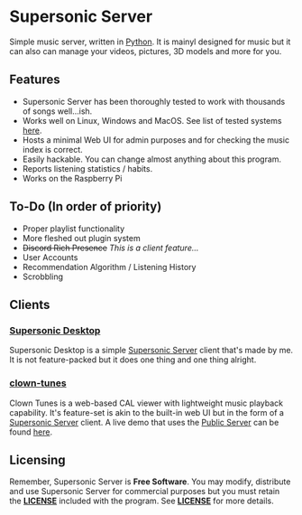 # Supersonic Server
Simple music server, written in [Python](https://python.org). It is mainyl designed for music but it can also can manage your videos, pictures, 3D models and more for you.
## Features
- Supersonic Server has been thoroughly tested to work with thousands of songs well...ish.
- Works well on Linux, Windows and MacOS. See list of tested systems [here](https://sonic.davros.io/getting-started/supported-systems/).
- Hosts a minimal Web UI for admin purposes and for checking the music index is correct.
- Easily hackable. You can change almost anything about this program.
- Reports listening statistics / habits.
- Works on the Raspberry Pi
## To-Do (In order of priority)
- Proper playlist functionality
- More fleshed out plugin system
- ~~Discord Rich Presence~~ *This is a client feature...*
- User Accounts
- Recommendation Algorithm / Listening History
- Scrobbling
## Clients
### [Supersonic Desktop](https://github.com/Supersonic-Music/Supersonic-Desktop)
Supersonic Desktop is a simple [Supersonic Server](https://github.com/yuckdevchan/Supersonic-Server) client that's made by me. It is not feature-packed but it does one thing and one thing alright.
### [clown-tunes](https://github.com/circus-real/clown-tunes.)
Clown Tunes is a web-based CAL viewer with lightweight music playback capability. It's feature-set is akin to the built-in web UI but in the form of a [Supersonic Server](https://github.com/yuckdevchan/Supersonic-Server) client. A live demo that uses the [Public Server](http://atomic123.pythonanywhere.com) can be found [here]().
## Licensing
Remember, Supersonic Server is **Free Software**. You may modify, distribute and use Supersonic Server for commercial purposes but you must retain the [**LICENSE**](https://spdx.org/licenses/MIT.html) included with the program. See [**LICENSE**](https://spdx.org/licenses/MIT.html) for more details.
